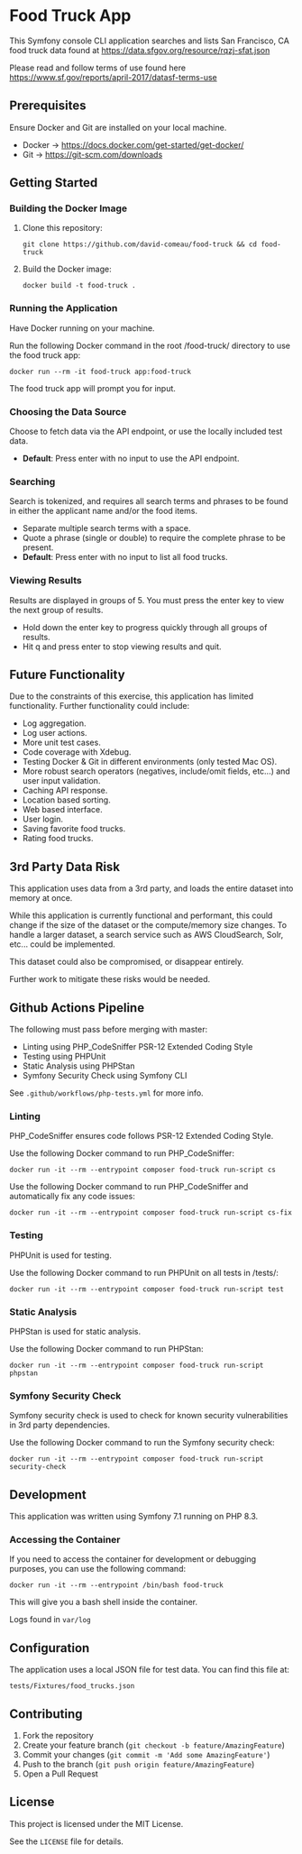 # Food Truck App

This Symfony console CLI application searches and lists San Francisco, CA food truck data found at https://data.sfgov.org/resource/rqzj-sfat.json

Please read and follow terms of use found here https://www.sf.gov/reports/april-2017/datasf-terms-use

## Prerequisites

Ensure Docker and Git are installed on your local machine.
 - Docker -> https://docs.docker.com/get-started/get-docker/
 - Git -> https://git-scm.com/downloads

## Getting Started

### Building the Docker Image

1. Clone this repository:
   ```
   git clone https://github.com/david-comeau/food-truck && cd food-truck
   ```

2. Build the Docker image:
   ```
   docker build -t food-truck .
   ```

### Running the Application

Have Docker running on your machine.

Run the following Docker command in the root /food-truck/ directory to use the food truck app:

```
docker run --rm -it food-truck app:food-truck
```

The food truck app will prompt you for input.

### Choosing the Data Source

Choose to fetch data via the API endpoint, or use the locally included test data.
 - **Default**: Press enter with no input to use the API endpoint.

 ### Searching

Search is tokenized, and requires all search terms and phrases to be found in either the applicant name and/or the food items.
 - Separate multiple search terms with a space.
 - Quote a phrase (single or double) to require the complete phrase to be present.
 - **Default**: Press enter with no input to list all food trucks.

 ### Viewing Results

 Results are displayed in groups of 5. You must press the enter key to view the next group of results.
  - Hold down the enter key to progress quickly through all groups of results.
  - Hit q and press enter to stop viewing results and quit.

## Future Functionality

Due to the constraints of this exercise, this application has limited functionality. Further functionality could include:
 - Log aggregation.
 - Log user actions.
 - More unit test cases.
 - Code coverage with Xdebug.
 - Testing Docker & Git in different environments (only tested Mac OS).
 - More robust search operators (negatives, include/omit fields, etc...) and user input validation.
 - Caching API response.
 - Location based sorting.
 - Web based interface.
 - User login.
 - Saving favorite food trucks.
 - Rating food trucks.

## 3rd Party Data Risk

This application uses data from a 3rd party, and loads the entire dataset into memory at once.

While this application is currently functional and performant, this could change if the size of the dataset or the compute/memory size changes. To handle a larger dataset, a search service such as AWS CloudSearch, Solr, etc... could be implemented.

This dataset could also be compromised, or disappear entirely.

Further work to mitigate these risks would be needed.

## Github Actions Pipeline

The following must pass before merging with master:
 - Linting using PHP_CodeSniffer PSR-12 Extended Coding Style
 - Testing using PHPUnit
 - Static Analysis using PHPStan
 - Symfony Security Check using Symfony CLI

 See `.github/workflows/php-tests.yml` for more info.

### Linting

PHP_CodeSniffer ensures code follows PSR-12 Extended Coding Style.

Use the following Docker command to run PHP_CodeSniffer:

```
docker run -it --rm --entrypoint composer food-truck run-script cs
```

Use the following Docker command to run PHP_CodeSniffer and automatically fix any code issues:

```
docker run -it --rm --entrypoint composer food-truck run-script cs-fix
```

### Testing

PHPUnit is used for testing.

Use the following Docker command to run PHPUnit on all tests in /tests/:

```
docker run -it --rm --entrypoint composer food-truck run-script test
```

### Static Analysis

PHPStan is used for static analysis.

Use the following Docker command to run PHPStan:

```
docker run -it --rm --entrypoint composer food-truck run-script phpstan
```

### Symfony Security Check

Symfony security check is used to check for known security vulnerabilities in 3rd party dependencies.

Use the following Docker command to run the Symfony security check:

```
docker run -it --rm --entrypoint composer food-truck run-script security-check
```

## Development

This application was written using Symfony 7.1 running on PHP 8.3.

### Accessing the Container

If you need to access the container for development or debugging purposes, you can use the following command:

```
docker run -it --rm --entrypoint /bin/bash food-truck
```

This will give you a bash shell inside the container.

Logs found in `var/log`

## Configuration

The application uses a local JSON file for test data. You can find this file at:

```
tests/Fixtures/food_trucks.json
```

## Contributing

1. Fork the repository
2. Create your feature branch (`git checkout -b feature/AmazingFeature`)
3. Commit your changes (`git commit -m 'Add some AmazingFeature'`)
4. Push to the branch (`git push origin feature/AmazingFeature`)
5. Open a Pull Request

## License

This project is licensed under the MIT License.

See the `LICENSE` file for details.
